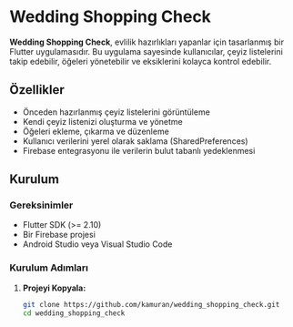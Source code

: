 # Wedding Shopping Check

**Wedding Shopping Check**, evlilik hazırlıkları yapanlar için tasarlanmış bir Flutter uygulamasıdır. Bu uygulama sayesinde kullanıcılar, çeyiz listelerini takip edebilir, öğeleri yönetebilir ve eksiklerini kolayca kontrol edebilir.

## Özellikler

- Önceden hazırlanmış çeyiz listelerini görüntüleme
- Kendi çeyiz listenizi oluşturma ve yönetme
- Öğeleri ekleme, çıkarma ve düzenleme
- Kullanıcı verilerini yerel olarak saklama (SharedPreferences)
- Firebase entegrasyonu ile verilerin bulut tabanlı yedeklenmesi

## Kurulum

### Gereksinimler

- Flutter SDK (>= 2.10)
- Bir Firebase projesi
- Android Studio veya Visual Studio Code

### Kurulum Adımları

1. **Projeyi Kopyala:**

   ```bash
   git clone https://github.com/kamuran/wedding_shopping_check.git
   cd wedding_shopping_check
